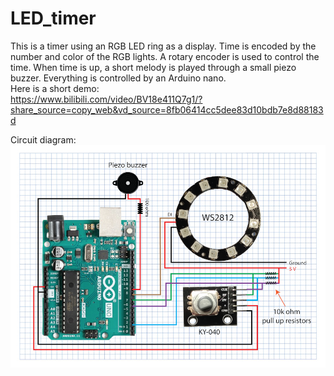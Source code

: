 # LED_timer
This is a timer using an RGB LED ring as a display. Time is encoded by the number and color of the RGB lights. A rotary encoder is used to control the time. When time is up, a short melody is played through a small piezo buzzer. Everything is controlled by an Arduino nano.  
Here is a short demo:  
https://www.bilibili.com/video/BV18e411Q7g1/?share_source=copy_web&vd_source=8fb06414cc5dee83d10bdb7e8d88183d

Circuit diagram:  
<img src="pics/timer diagram-s.png">
